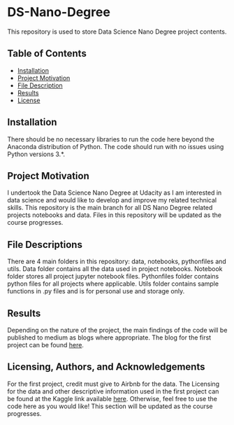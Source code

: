 # DS-Nano-Degree
 This repository is used to store Data Science Nano Degree project contents.

## Table of Contents

  * [Installation](#Installation)
  * [Project Motivation](#Project-Motivation)
  * [File Description](#File-Description)
  * [Results](#Results)
  * [License](#license)

## Installation
There should be no necessary libraries to run the code here beyond the Anaconda distribution of Python. The code should run with no issues using Python versions 3.*. 

## Project Motivation
I undertook the Data Science Nano Degree at Udacity as I am interested in data science and would like to develop and improve my related technical skills. This repository is the main branch for all DS Nano Degree related projects notebooks and data. Files in this repository will be updated as the course progresses.

## File Descriptions
There are 4 main folders in this repository: data, notebooks, pythonfiles and utils. Data folder contains all the data used in project notebooks. Notebook folder stores all project jupyter notebook files. Pythonfiles folder contains python files for all projects where applicable. Utils folder contains sample functions in .py files and is for personal use and storage only.

## Results
Depending on the nature of the project, the main findings of the code will be published to medium as blogs where appropriate. The blog for the first project can be found [here](https://medium.com/@jessicalzy/want-to-be-an-airbnb-host-how-does-some-top-tips-sound-70357923ee87).

## Licensing, Authors, and Acknowledgements
For the first project, credit must give to Airbnb for the data. The Licensing for the data and other descriptive information used in the first project can be found at the Kaggle link available [here](https://www.kaggle.com/datasets/airbnb/boston). Otherwise, feel free to use the code here as you would like! This section will be updated as the course progresses.
